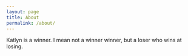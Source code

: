 ```yaml
---
layout: page
title: About
permalink: /about/
---
```


Katlyn is a winner. I mean not a winner winner, but a loser who wins at losing.
